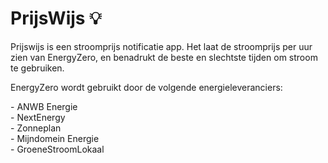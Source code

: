 # PrijsWijs 💡
<p> Prijswijs is een stroomprijs notificatie app. Het laat de stroomprijs per uur zien van EnergyZero, en benadrukt de beste en slechtste tijden om stroom te gebruiken.</p>
<p> EnergyZero wordt gebruikt door de volgende energieleveranciers: </p>
<l>
 - ANWB Energie<br>
 - NextEnergy<br>
 - Zonneplan<br>
 - Mijndomein Energie <br>
 - GroeneStroomLokaal<br>
</l>
